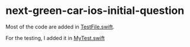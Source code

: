 # next-green-car-ios-initial-question

Most of the code are added in [TestFile.swift](https://github.com/jacobearlp/next-green-car-ios-initial-question/blob/main/next-green-car/next-green-car/TestFile.swift).

For the testing, I added it in [MyTest.swift](https://github.com/jacobearlp/next-green-car-ios-initial-question/blob/main/next-green-car/next-green-carTests/MyTest.swift)
